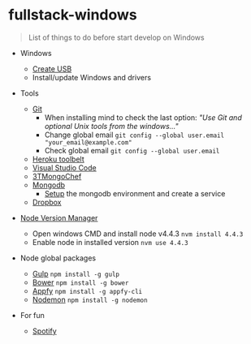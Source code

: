 # fullstack-windows
> List of things to do before start develop on Windows

- Windows
	- [Create USB](https://www.microsoft.com/en-us/software-download/windows10)
	- Install/update Windows and drivers
- Tools
  - [Git](https://git-scm.com/download/win)
    - When installing mind to check the last option: _"Use Git and optional Unix tools from the windows..."_
    - Change global email `git config --global user.email "your_email@example.com"`
    - Check global email `git config --global user.email`
  - [Heroku toolbelt](https://toolbelt.heroku.com/)
  - [Visual Studio Code](https://code.visualstudio.com/Docs/?dv=win)
  - [3TMongoChef](http://3t.io/mongochef/download/platform/)
  - [Mongodb](https://www.mongodb.com/download-center#community)
    - [Setup](https://docs.mongodb.com/manual/tutorial/install-mongodb-on-windows/#manually-create-a-windows-service-for-mongodb-community-edition) the mongodb environment and create a service
  - [Dropbox](https://www.dropbox.com/downloading) 
 - [Node Version Manager](https://github.com/coreybutler/nvm-windows/releases)
    - Open windows CMD and install node v4.4.3 `nvm install 4.4.3`
    - Enable node in installed version `nvm use 4.4.3`

- Node global packages
    - [Gulp](http://gulpjs.com/) `npm install -g gulp`
    - [Bower](http://bower.io/) `npm install -g bower`
    - [Appfy](http://appfy.org) `npm install -g appfy-cli`
    - [Nodemon](http://nodemon.io/) `npm install -g nodemon`
- For fun
  - [Spotify](https://www.spotify.com/br/download/windows/) 

